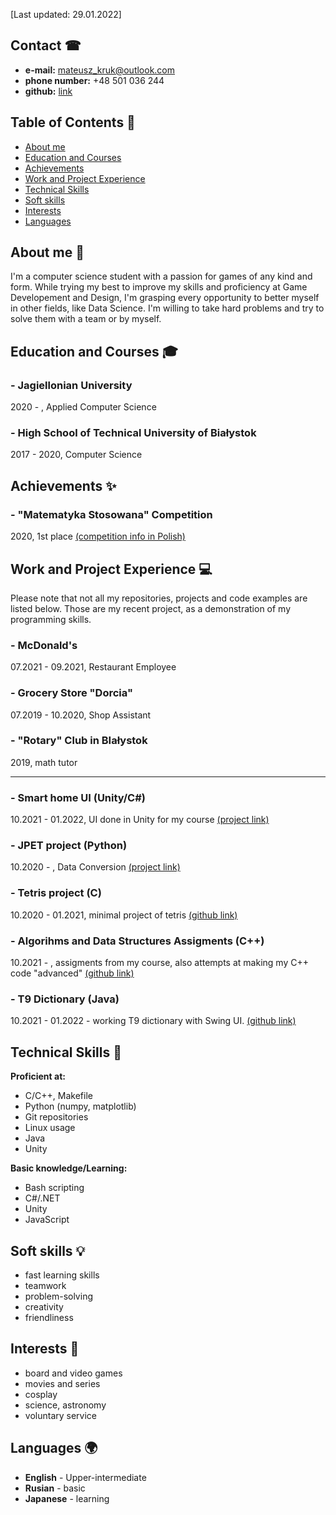 [Last updated: 29.01.2022]

## Contact ☎

- **e-mail:** mateusz_kruk@outlook.com
- **phone number:** +48 501 036 244
- **github:** [link](https://github.com/In1th)

## Table of Contents 🧮

- [About me](#about-me)
- [Education and Courses](#education-and-courses)
- [Achievements](#achievements)
- [Work and Project Experience](#work-and-project-experience)
- [Technical Skills](#technical-skills)
- [Soft skills](#soft-skills)
- [Interests](#interests)
- [Languages](#languages)

## About me 📑

I'm a computer science student with a passion for games of any kind and form. While trying my best to improve my skills and proficiency at Game Developement and Design, I'm grasping every opportunity to better myself in other fields, like Data Science. I'm willing to take hard problems and try to solve them with a team or by myself. 

## Education and Courses 🎓

### - Jagiellonian University
2020 -     , Applied Computer Science

### - High School of Technical University of Białystok
2017 - 2020, Computer Science

## Achievements ✨

### - "Matematyka Stosowana" Competition
2020, 1st place
[(competition info in Polish)](https://signum.pb.edu.pl/konkurs/?page_id=32)

## Work and Project Experience 💻

Please note that not all my repositories, projects and code examples are listed below. Those are my recent project, as a demonstration of my programming skills.

### - McDonald's
07.2021 - 09.2021, Restaurant Employee

### - Grocery Store "Dorcia"
07.2019 - 10.2020, Shop Assistant

### - "Rotary" Club in BIałystok
2019, math tutor

___

### - Smart home UI (Unity/C#)
10.2021 - 01.2022, UI done in Unity for my course
[(project link)](https://github.com/In1th/smort-home)

### - JPET project (Python)
10.2020 -        , Data Conversion
[(project link)](http://koza.if.uj.edu.pl/pet/)

### - Tetris project (C)
10.2020 - 01.2021, minimal project of tetris
[(github link)](https://github.com/In1th/tetris)

### - Algorihms and Data Structures Assigments (C++)
10.2021 -        , assigments from my course, also attempts at making my C++ code "advanced"
[(github link)](https://github.com/In1th/AISD)

### - T9 Dictionary (Java)
10.2021 - 01.2022 - working T9 dictionary with Swing UI.
[(github link)]()

## Technical Skills 🔨

**Proficient at:**
- C/C++, Makefile
- Python (numpy, matplotlib)
- Git repositories
- Linux usage
- Java
- Unity

**Basic knowledge/Learning:**
- Bash scripting
- C#/.NET
- Unity
- JavaScript 

## Soft skills 💡
- fast learning skills
- teamwork
- problem-solving
- creativity
- friendliness

## Interests 🎷
- board and video games
- movies and series
- cosplay
- science, astronomy
- voluntary service

## Languages 🌍

- **English** - Upper-intermediate
- **Rusian** - basic
- **Japanese** - learning
